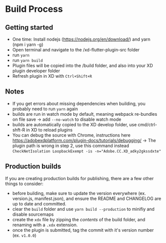 # Build Process

## Getting started
* One time: Install nodejs (https://nodejs.org/en/download/) and yarn (npm i yarn -g)
* Open terminal and navigate to the /xd-flutter-plugin-src folder
* run `yarn`
* run `yarn build` 
* Plugin files will be copied into the /build folder, and also into your XD plugin developer folder 
* Refresh plugin in XD with `Ctrl+Shift+R`

## Notes
* If you get errors about missing dependencies when building, you probably need to run `yarn` again
* builds are run in watch mode by default, meaning webpack re-bundles on file save
  -> add `--no-watch` to disable watch mode
* builds are automatically copied to the XD develop folder, use cmd/ctrl-shft-R in XD to reload plugins
* You can debug the source with Chrome, instructions here https://adobexdplatform.com/plugin-docs/tutorials/debugging/
  -> The plugin path is wrong in step 2, use this command instead `CheckNetIsolation LoopbackExempt -is -n="Adobe.CC.XD_adky2gkssdxte"`

## Production builds
If you are creating production builds for publishing, there are a few other things to consider:
* before building, make sure to update the version everywhere (ex. version.js, manifest.json), and ensure the README and CHANGELOG are up to date and committed.
* clear the `build` folder and use `yarn build --production` to minifiy and disable sourcemaps
* create the `xdx` file by zipping the _contents_ of the build folder, and renaming with a `.xdx` extension.
* once the plugin is submitted, tag the commit with it's version number (ex. `v1.0.0`)